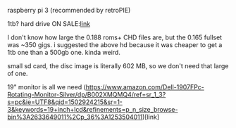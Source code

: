 raspberry pi 3 (recommended by retroPIE)

1tb? hard drive ON SALE:[link](https://www.amazon.com/Elements-Portable-External-Drive-WDBUZG0010BBK-WESN/dp/B00CRZ2PRM/ref=pd_lpo_vtph_147_bs_t_1?_encoding=UTF8&psc=1&refRID=RAM4G1GKFHXT2VYNM0EX)

I don't know how large the 0.188 roms+ CHD files are, but the 0.165 fullset was ~350 gigs. i suggested the above hd because it was cheaper to get a 1tb one than a 500gb one. kinda weird.

small sd card, the disc image is literally 602 MB, so we don't need that large of one.

19" monitor is all we need (https://www.amazon.com/Dell-1907FPc-Rotating-Monitor-Silver/dp/B002XMQMQ4/ref=sr_1_3?s=pc&ie=UTF8&qid=1502924215&sr=1-3&keywords=19+inch+lcd&refinements=p_n_size_browse-bin%3A2633649011%2Cp_36%3A1253504011)[link]
